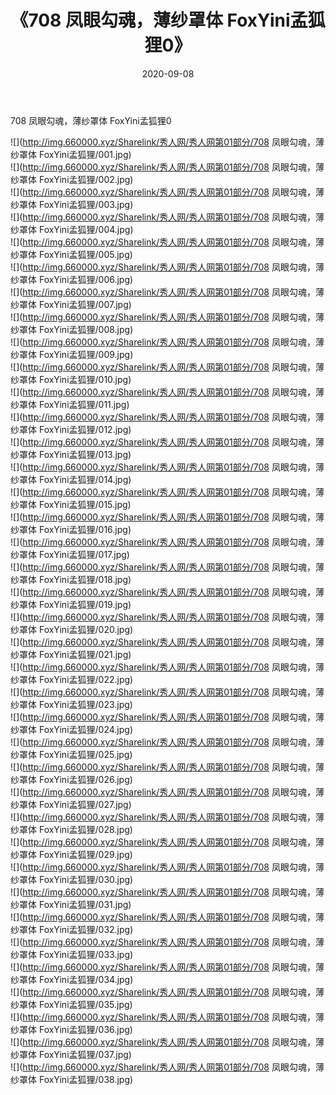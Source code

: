 ﻿---
layout: post
title:  《708 凤眼勾魂，薄纱罩体 FoxYini孟狐狸0》
date:   2020-09-08
img: http://img.660000.xyz/Sharelink/秀人网/秀人网第01部分/708 凤眼勾魂，薄纱罩体 FoxYini孟狐狸0/000.jpg
categories: [美女, 清纯, 唯美]
---

708 凤眼勾魂，薄纱罩体 FoxYini孟狐狸0

  ![](http://img.660000.xyz/Sharelink/秀人网/秀人网第01部分/708 凤眼勾魂，薄纱罩体 FoxYini孟狐狸/001.jpg) <br> ![](http://img.660000.xyz/Sharelink/秀人网/秀人网第01部分/708 凤眼勾魂，薄纱罩体 FoxYini孟狐狸/002.jpg) <br> ![](http://img.660000.xyz/Sharelink/秀人网/秀人网第01部分/708 凤眼勾魂，薄纱罩体 FoxYini孟狐狸/003.jpg) <br> ![](http://img.660000.xyz/Sharelink/秀人网/秀人网第01部分/708 凤眼勾魂，薄纱罩体 FoxYini孟狐狸/004.jpg) <br> ![](http://img.660000.xyz/Sharelink/秀人网/秀人网第01部分/708 凤眼勾魂，薄纱罩体 FoxYini孟狐狸/005.jpg) <br> ![](http://img.660000.xyz/Sharelink/秀人网/秀人网第01部分/708 凤眼勾魂，薄纱罩体 FoxYini孟狐狸/006.jpg) <br> ![](http://img.660000.xyz/Sharelink/秀人网/秀人网第01部分/708 凤眼勾魂，薄纱罩体 FoxYini孟狐狸/007.jpg) <br> ![](http://img.660000.xyz/Sharelink/秀人网/秀人网第01部分/708 凤眼勾魂，薄纱罩体 FoxYini孟狐狸/008.jpg) <br> ![](http://img.660000.xyz/Sharelink/秀人网/秀人网第01部分/708 凤眼勾魂，薄纱罩体 FoxYini孟狐狸/009.jpg) <br> ![](http://img.660000.xyz/Sharelink/秀人网/秀人网第01部分/708 凤眼勾魂，薄纱罩体 FoxYini孟狐狸/010.jpg) <br> ![](http://img.660000.xyz/Sharelink/秀人网/秀人网第01部分/708 凤眼勾魂，薄纱罩体 FoxYini孟狐狸/011.jpg) <br> ![](http://img.660000.xyz/Sharelink/秀人网/秀人网第01部分/708 凤眼勾魂，薄纱罩体 FoxYini孟狐狸/012.jpg) <br> ![](http://img.660000.xyz/Sharelink/秀人网/秀人网第01部分/708 凤眼勾魂，薄纱罩体 FoxYini孟狐狸/013.jpg) <br> ![](http://img.660000.xyz/Sharelink/秀人网/秀人网第01部分/708 凤眼勾魂，薄纱罩体 FoxYini孟狐狸/014.jpg) <br> ![](http://img.660000.xyz/Sharelink/秀人网/秀人网第01部分/708 凤眼勾魂，薄纱罩体 FoxYini孟狐狸/015.jpg) <br> ![](http://img.660000.xyz/Sharelink/秀人网/秀人网第01部分/708 凤眼勾魂，薄纱罩体 FoxYini孟狐狸/016.jpg) <br> ![](http://img.660000.xyz/Sharelink/秀人网/秀人网第01部分/708 凤眼勾魂，薄纱罩体 FoxYini孟狐狸/017.jpg) <br> ![](http://img.660000.xyz/Sharelink/秀人网/秀人网第01部分/708 凤眼勾魂，薄纱罩体 FoxYini孟狐狸/018.jpg) <br> ![](http://img.660000.xyz/Sharelink/秀人网/秀人网第01部分/708 凤眼勾魂，薄纱罩体 FoxYini孟狐狸/019.jpg) <br> ![](http://img.660000.xyz/Sharelink/秀人网/秀人网第01部分/708 凤眼勾魂，薄纱罩体 FoxYini孟狐狸/020.jpg) <br> ![](http://img.660000.xyz/Sharelink/秀人网/秀人网第01部分/708 凤眼勾魂，薄纱罩体 FoxYini孟狐狸/021.jpg) <br> ![](http://img.660000.xyz/Sharelink/秀人网/秀人网第01部分/708 凤眼勾魂，薄纱罩体 FoxYini孟狐狸/022.jpg) <br> ![](http://img.660000.xyz/Sharelink/秀人网/秀人网第01部分/708 凤眼勾魂，薄纱罩体 FoxYini孟狐狸/023.jpg) <br> ![](http://img.660000.xyz/Sharelink/秀人网/秀人网第01部分/708 凤眼勾魂，薄纱罩体 FoxYini孟狐狸/024.jpg) <br> ![](http://img.660000.xyz/Sharelink/秀人网/秀人网第01部分/708 凤眼勾魂，薄纱罩体 FoxYini孟狐狸/025.jpg) <br> ![](http://img.660000.xyz/Sharelink/秀人网/秀人网第01部分/708 凤眼勾魂，薄纱罩体 FoxYini孟狐狸/026.jpg) <br> ![](http://img.660000.xyz/Sharelink/秀人网/秀人网第01部分/708 凤眼勾魂，薄纱罩体 FoxYini孟狐狸/027.jpg) <br> ![](http://img.660000.xyz/Sharelink/秀人网/秀人网第01部分/708 凤眼勾魂，薄纱罩体 FoxYini孟狐狸/028.jpg) <br> ![](http://img.660000.xyz/Sharelink/秀人网/秀人网第01部分/708 凤眼勾魂，薄纱罩体 FoxYini孟狐狸/029.jpg) <br> ![](http://img.660000.xyz/Sharelink/秀人网/秀人网第01部分/708 凤眼勾魂，薄纱罩体 FoxYini孟狐狸/030.jpg) <br> ![](http://img.660000.xyz/Sharelink/秀人网/秀人网第01部分/708 凤眼勾魂，薄纱罩体 FoxYini孟狐狸/031.jpg) <br> ![](http://img.660000.xyz/Sharelink/秀人网/秀人网第01部分/708 凤眼勾魂，薄纱罩体 FoxYini孟狐狸/032.jpg) <br> ![](http://img.660000.xyz/Sharelink/秀人网/秀人网第01部分/708 凤眼勾魂，薄纱罩体 FoxYini孟狐狸/033.jpg) <br> ![](http://img.660000.xyz/Sharelink/秀人网/秀人网第01部分/708 凤眼勾魂，薄纱罩体 FoxYini孟狐狸/034.jpg) <br> ![](http://img.660000.xyz/Sharelink/秀人网/秀人网第01部分/708 凤眼勾魂，薄纱罩体 FoxYini孟狐狸/035.jpg) <br> ![](http://img.660000.xyz/Sharelink/秀人网/秀人网第01部分/708 凤眼勾魂，薄纱罩体 FoxYini孟狐狸/036.jpg) <br> ![](http://img.660000.xyz/Sharelink/秀人网/秀人网第01部分/708 凤眼勾魂，薄纱罩体 FoxYini孟狐狸/037.jpg) <br> ![](http://img.660000.xyz/Sharelink/秀人网/秀人网第01部分/708 凤眼勾魂，薄纱罩体 FoxYini孟狐狸/038.jpg) <br>